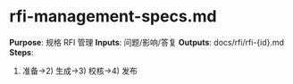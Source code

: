 # rfi-management-specs.md

**Purpose**: 规格 RFI 管理
**Inputs**: 问题/影响/答复
**Outputs**: docs/rfi/rfi-{id}.md
**Steps**:

1. 准备→2) 生成→3) 校核→4) 发布
